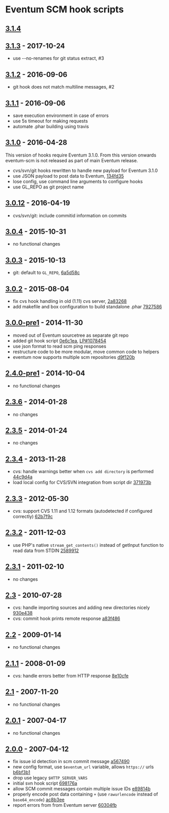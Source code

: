 # Eventum SCM hook scripts

## [3.1.4]

[3.1.4]: https://github.com/eventum/scm/compare/v3.1.3...master

## [3.1.3] - 2017-10-24

- use --no-renames for git status extract, #3

[3.1.3]: https://github.com/eventum/scm/compare/v3.1.2...v3.1.3

## [3.1.2] - 2016-09-06

- git hook does not match multiline messages, #2

[3.1.2]: https://github.com/eventum/scm/compare/v3.1.1...v3.1.2

## [3.1.1] - 2016-09-06

- save execution environment in case of errors
- use 5s timeout for making requests
- automate .phar building using travis

[3.1.1]: https://github.com/eventum/scm/compare/v3.1.0...v3.1.1

## [3.1.0] - 2016-04-28

This version of hooks require Eventum 3.1.0.
From this version onwards eventum-scm is not released as part of main Eventum release.

- cvs/svn/git hooks rewritten to handle new payload for Eventum 3.1.0
- use JSON payload to post data to Eventum, [134fd35]
- lose config, use command line arguments to configure hooks
- use GL_REPO as git project name

[3.1.0]: https://github.com/eventum/scm/compare/v3.0.12...v3.1.0
[134fd35]: https://github.com/eventum/scm/commit/134fd35

## [3.0.12] - 2016-04-19

- cvs/svn/git: include commitid information on commits

[3.0.12]: https://github.com/eventum/scm/compare/v3.0.4...v3.0.12

## [3.0.4] - 2015-10-31

- no functional changes

[3.0.4]: https://github.com/eventum/scm/compare/v3.0.3...v3.0.4

## [3.0.3] - 2015-10-13

- git: default to `GL_REPO`, [6a5d58c]

[3.0.3]: https://github.com/eventum/scm/compare/v3.0.2...v3.0.3
[6a5d58c]: https://github.com/eventum/scm/commit/6a5d58c

## [3.0.2] - 2015-08-04

- fix cvs hook handling in old (1.11) cvs server, [2a83268]
- add makefile and box configuration to build standalone .phar [7927586]

[3.0.2]: https://github.com/eventum/scm/compare/v3.0.0-pre1...v3.0.2
[2a83268]: https://github.com/eventum/scm/commit/2a83268
[7927586]: https://github.com/eventum/scm/commit/7927586

## [3.0.0-pre1] - 2014-11-30

- moved out of Eventum sourcetree as separate git repo
- added git hook script [0e6c1ea], [LP#1078454]
- use json format to read scm ping responses
- restructure code to be more modular, move common code to helpers
- eventum now supports multiple scm repositories [d9f120b]

[3.0.0-pre1]: https://github.com/eventum/scm/compare/v2.4.0-pre1...v3.0.0-pre1
[LP#1078454]: https://bugs.launchpad.net/eventum/+bug/1078454
[0e6c1ea]: https://github.com/eventum/scm/commit/0e6c1ea
[d9f120b]: https://github.com/eventum/scm/commit/d9f120b

## [2.4.0-pre1] - 2014-10-04

- no functional changes

[2.4.0-pre1]: https://github.com/eventum/scm/compare/v2.3.6...v2.4.0-pre1

## [2.3.6] - 2014-01-28

- no changes

[2.3.6]: https://github.com/eventum/scm/compare/v2.3.5...v2.3.6

## [2.3.5] - 2014-01-24

- no changes

[2.3.5]: https://github.com/eventum/scm/compare/v2.3.4...v2.3.5

## [2.3.4] - 2013-11-28

- cvs: handle warnings better when `cvs add directory` is performed [44c9d4a]
- load local config for CVS/SVN integration from script dir [371973b]

[2.3.4]: https://github.com/eventum/scm/compare/v2.3.3...v2.3.4
[371973b]: https://github.com/eventum/scm/commit/371973b
[44c9d4a]: https://github.com/eventum/scm/commit/44c9d4a

## [2.3.3] - 2012-05-30

- cvs: support CVS 1.11 and 1.12 formats (autodetected if configured correctly) [62b7f9c]

[2.3.3]: https://github.com/eventum/scm/compare/v2.3.2...v2.3.3
[62b7f9c]: https://github.com/eventum/scm/commit/62b7f9c

## [2.3.2] - 2011-12-03

- use PHP's native `stream_get_contents()` instead of getInput function to read data from STDIN [2589912]

[2.3.2]: https://github.com/eventum/scm/compare/v2.3.1...v2.3.2
[2589912]: https://github.com/eventum/scm/commit/2589912

## [2.3.1] - 2011-02-10

- no changes

[2.3.1]: https://github.com/eventum/scm/compare/v2.3...v2.3.1

## [2.3] - 2010-07-28

- cvs: handle importing sources and adding new directories nicely [930e438]
- cvs: commit hook prints remote response [a83f486]

[2.3]: https://github.com/eventum/scm/compare/v2.2...v2.3
[930e438]: https://github.com/eventum/scm/commit/930e438
[a83f486]: https://github.com/eventum/scm/commit/a83f486

## [2.2] - 2009-01-14

- no functional changes

[2.2]: https://github.com/eventum/scm/compare/v2.1.1...v2.2

## [2.1.1] - 2008-01-09

- cvs: handle errors better from HTTP response [8e10cfe]

[2.1.1]: https://github.com/eventum/scm/compare/v2.1...v2.1.1
[8e10cfe]: https://github.com/eventum/scm/commit/8e10cfe

## [2.1] - 2007-11-20

- no functional changes

[2.1]: https://github.com/eventum/scm/compare/v2.0.1...v2.1

## [2.0.1] - 2007-04-17

- no functional changes

[2.0.1]: https://github.com/eventum/scm/compare/v2.0.0...v2.0.1

## [2.0.0] - 2007-04-12

- fix issue id detection in scm commit message [a567490]
- new config format, use `$eventum_url` variable, allows `https://` urls [b6bf3b1]
- drop use legacy `$HTTP_SERVER_VARS`
- initial svn hook script [698176a]
- allow SCM commit messages contain multiple issue IDs [e89814b]
- properly encode post data containing `+` (use `rawurlencode` instead of `base64_encode`) [ac8b3ee]
- report errors from from Eventum server [60304fb]

[2.0.0]: https://github.com/eventum/scm/compare/v1.7.1...v2.0.0
[60304fb]: https://github.com/eventum/scm/commit/60304fb
[698176a]: https://github.com/eventum/scm/commit/698176a
[a567490]: https://github.com/eventum/scm/commit/a567490
[ac8b3ee]: https://github.com/eventum/scm/commit/ac8b3ee
[b6bf3b1]: https://github.com/eventum/scm/commit/b6bf3b1
[e89814b]: https://github.com/eventum/scm/commit/e89814b
